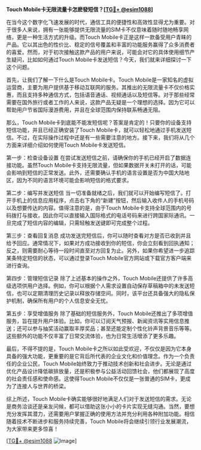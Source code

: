 **Touch Mobile卡无限流量卡怎麽發短信？[[TG💪+ @esim1088](https://t.me/s/esim1088)]**

在当今这个数字化飞速发展的时代，通信工具的便捷性和高效性显得尤为重要。对于很多人来说，拥有一张能够提供无限流量的SIM卡不仅意味着随时随地畅享网络，更是一种生活方式的升级。而Touch Mobile卡正是这样一款备受用户青睐的产品。它以其出色的性价比、稳定的信号覆盖和丰富的功能服务赢得了众多消费者的喜爱。然而，对于初次接触这款产品的用户来说，可能会对它的具体使用细节产生疑问，比如如何通过Touch Mobile卡发送短信？今天，我们就来详细探讨一下这个问题。

首先，让我们了解一下什么是Touch Mobile卡。Touch Mobile是一家知名的虚拟运营商，主要为用户提供基于移动互联网的服务。其推出的无限流量卡不仅价格实惠，而且支持多种通信方式，包括语音通话、视频通话以及短信等。对于那些经常需要在国外旅行或者工作的人来说，这款产品无疑是一个理想的选择。因为它可以帮助用户节省国际漫游费用，并且在全球范围内保持联系畅通无阻。

那么，Touch Mobile卡到底能不能发短信呢？答案是肯定的！只要你的设备支持短信功能，并且已经正确安装了Touch Mobile卡，就可以轻松地通过手机发送短信。不过，在实际操作过程中还是有一些需要注意的地方。接下来，我们将从几个方面来详细介绍如何使用Touch Mobile卡发送短信。

第一步：检查设备设置
在尝试发送短信之前，请确保你的手机已经开启了数据连接功能。虽然Touch Mobile卡支持无限流量，但如果数据开关未打开的话，可能会影响到短信的正常发送。此外，还需要确认手机的语言设置是否为中国大陆地区，因为不同的语言环境可能会影响短信的格式要求。

第二步：编写并发送短信
当一切准备就绪之后，我们就可以开始编写短信了。打开手机上的信息应用程序，点击右下角的“新建”按钮，然后输入收件人的手机号码以及想要传达的内容。值得注意的是，由于Touch Mobile卡支持全球范围内的号码拨打与接收，因此你可以直接输入国际格式的电话号码来进行跨国家际通讯。一旦完成了短信内容的编辑，只需轻触发送键即可完成整个过程。

第三步：查看回复消息
成功发送完短信后，你可以随时查看对方是否已收到并且给予回应。通常情况下，如果对方成功接收到你的短信，你会立刻看到回执通知；反之，则需要耐心等待一段时间直至对方回复为止。另外，如果你希望进一步追踪某条特定短信的状态，可以通过登录Touch Mobile官方网站或下载官方客户端来进行查询。

第四步：管理短信记录
除了上述基本的操作之外，Touch Mobile还提供了许多高级选项供用户选择。例如，你可以根据个人需求设置自动保存草稿箱中的未发送短信，也可以定期清理历史记录以释放存储空间。同时，该平台还具备强大的隐私保护机制，确保所有用户的个人信息安全无忧。

第五步：享受增值服务
除了基础的短信服务外，Touch Mobile还推出了多项增值服务，旨在提升用户体验。比如，你可以订阅天气预报、新闻资讯等实用信息推送；还可以参与抽奖活动赢取丰厚奖品；甚至还能定制个性化铃声背景音乐等等。这些额外的功能不仅丰富了日常交流体验，也为日常生活增添了更多乐趣。

最后，不得不提的是，Touch Mobile卡之所以如此受欢迎，不仅仅是因为它本身具备的强大功能，更重要的是它背后所代表的企业文化和价值理念。作为一个负责任的企业公民，Touch Mobile始终致力于推动技术创新和社会进步。无论是通过优化产品设计降低碳排放量，还是积极参与公益活动回馈社会，他们都展现了高度的社会责任感和使命感。这使得Touch Mobile不仅仅是一张普通的SIM卡，更成为了连接人与世界的桥梁。

综上所述，Touch Mobile卡确实能够很好地满足人们对于发送短信的需求。无论是商务洽谈还是亲友问候，都可以借助这张小小的卡片实现无缝沟通。当然，要想充分发挥其潜力，还需要用户掌握正确的使用方法并充分利用各种附加功能。相信随着技术不断进步和服务持续完善，Touch Mobile将会继续引领行业发展潮流，为大家带来更多惊喜！

[[TG💪+ @esim1088](https://t.me/s/esim1088) ![Image](https://i.postimg.cc/4NQfJmqS/Snipaste-2025-05-13-00-14-12.png)]